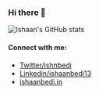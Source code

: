 
### Hi there 👋

![Ishaan's GitHub stats](https://github-readme-stats.vercel.app/api?username=ishaanbedi&theme=onedark)

#### Connect with me:
 - [Twitter/ishnbedi](https://www.github.com/ishaanbedi)
 - [Linkedin/ishaanbedi13](https://www.linkedin.com/in/ishaanbedi13)
 - [ishaanbedi.in](https://www.ishaanbedi.in)
